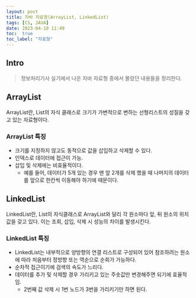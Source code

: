 ```yaml
---
layout: post
title: 자바 자료형(ArrayList, LinkedList)
tags: [CS, JAVA]
date: 2023-04-10 11:49
toc:  true
toc_label: "자료형"
---
```


## Intro
> 정보처리기사 실기에서 나온 자바 자료형 중에서 몰랐던 내용들을 정리한다.

## ArrayList
ArrayList란, List의 자식 클래스로 크기가 가변적으로 변하는 선형리스트의 성질을 갖고 있는 자료형이다.


### ArrayList 특징<br>
- 크기를 지정하지 않고도 동적으로 값을 삽입하고 삭제할 수 있다.
- 인덱스로 데이터에 접근이 가능.
- 삽입 및 삭제에는 비효율적이다.
    - 예를 들어, 데이터가 5개 있는 경우 맨 앞 2개를 삭제 했을 때 나머지의 데이터를 앞으로 한칸씩 이동해야 하기에 때문이다.


## LinkedList
LinkedList란, List의 자식클래스로 ArrayList와 달리 각 원소마다 앞, 뒤 원소의 위치값을 갖고 있다. 이는 조회, 삽입, 삭제 시 성능의 차이를 발생시킨다.

### LinkedList 특징<br>
- LinkedList는 내부적으로 양방향의 연결 리스트로 구성되어 있어 참조하려는 원소에 따라 처음부터 정방향 또는 역순으로 순회가 가능하다.
- 순차적 접근이기에 검색의 속도가 느리다.
- 데이터를 추가 및 삭제할 경우 가리키고 있는 주솟값만 변경해주면 되기에 효율적임.
    - 2번째 값 삭제 시 1번 노드가 3번을 가리키기만 하면 된다.


